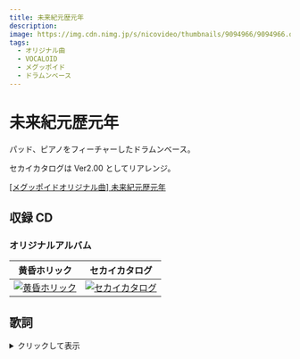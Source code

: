```yaml
---
title: 未来紀元歴元年
description:
image: https://img.cdn.nimg.jp/s/nicovideo/thumbnails/9094966/9094966.original/r1280x720l?key=cdc55c8d9b4880d6d62d2149897f8d28750626cedf4d2ab44ee14e905dce0a42
tags:
  - オリジナル曲
  - VOCALOID
  - メグッポイド
  - ドラムンベース
---
```


# 未来紀元歴元年

パッド、ピアノをフィーチャーしたドラムンベース。

セカイカタログは Ver2.00 としてリアレンジ。

<script
  type="application/javascript"
  src="https://embed.nicovideo.jp/watch/sm10462222/script?w=640&h=360"
></script>

<noscript>
  <a href="http://www.nicovideo.jp/watch/sm10462222">
    [メグッポイドオリジナル曲] 未来紀元歴元年
  </a>
</noscript>

## 収録 CD

### オリジナルアルバム

|                                 黄昏ホリック                                 |                                セカイカタログ                                 |
| :--------------------------------------------------------------------------: | :---------------------------------------------------------------------------: |
| [![黄昏ホリック](../imgs/twilightholic_cover.png)](../cds/01_twilightholic/) | [![セカイカタログ](../imgs/sekai_catalog_cover.png)](../cds/04_sekaicatalog/) |

## 歌詞

<details>
<summary>クリックして表示</summary>
世界が何時生まれたのかなんて 誰にだって分かるはずもない  
世界が何時滅びるのかなんて 知らなければ幸せだったのに

待ち焦がれた未来は既に幻だった  
辿り着いた答えを前にただ涙を流した

さよなら さよなら  
僕たちの夢見た未来  
明日は余りに遠く  
淡い光は虚空へ消え  
上がらない幕が下りる

時間は何故流れ続けるのだろう 定められた結末を迎えるために  
世界は何故作られたのだろう 望まれた結末を確かめるために

切り取られた時間の中で僕たちはただ  
零れ落ちた希望の欠片を探すしかなかった

さよなら さよなら 僕たちの愛した世界  
それは余りに脆く  
崩れ壊れる 泡のように  
認識が闇に落ちる

《Now the world approached end of life that pre-established conclusion.》  
《And story will be end.》

さよなら さよなら 僕たちの愛した世界  
それはとても儚く  
割れて砕ける　ガラスのように  
結末が空を塞ぐ

さよなら さよなら 美しく尊い世界  
それはとても優しく  
すべて包んで 海のように  
悲しみが空に満ちる

</details>

